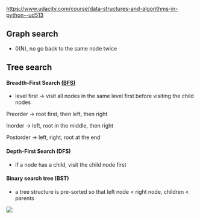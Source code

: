https://www.udacity.com/course/data-structures-and-algorithms-in-python--ud513

## Graph search 

- 0(N), no go back to the same node twice

## Tree search
#### Breadth-First Search [(BFS)](https://github.com/YIZHE12/DataScienceMakeEasy/blob/master/data_structures/binary_tree.ipynb) 
- level first -> visit all nodes in the same level first before visiting the child nodes

Preorder -> root first, then left, then right

Inorder ->  left, root in the middle, then right

Postorder -> left, right, root at the end

#### Depth-First Search (DFS) 
- if a node has a child, visit the child node first

#### Binary search tree (BST)
- a tree structure is pre-sorted so that left node < right node, children < parents

<img src = images/BFS.png>
